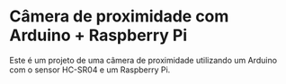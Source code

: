 # Câmera de proximidade com Arduino + Raspberry Pi
Este é um projeto de uma câmera de proximidade utilizando um Arduino com o sensor HC-SR04 e um Raspberry Pi.  
